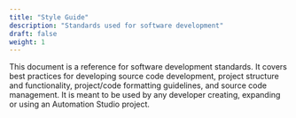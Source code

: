 ```yaml
---
title: "Style Guide"
description: "Standards used for software development"
draft: false
weight: 1
---
```


This document is a reference for software development standards. It covers best practices for developing source code development, project structure and functionality, project/code formatting guidelines, and source code management. It is meant to be used by any developer creating, expanding or using an Automation Studio project.
